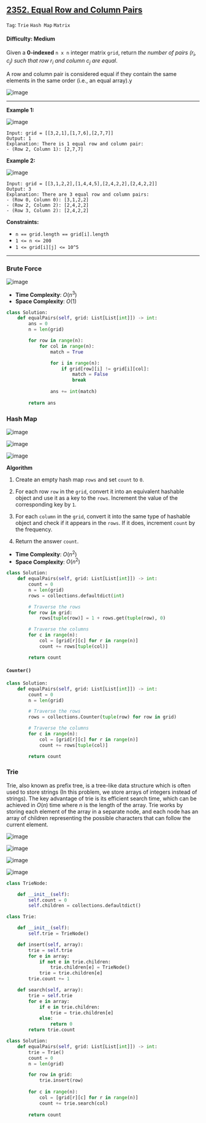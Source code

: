 ## [2352. Equal Row and Column Pairs](https://leetcode.com/problems/equal-row-and-column-pairs)

```Tag```: ```Trie``` ```Hash Map``` ```Matrix```

#### Difficulty: Medium

Given a __0-indexed__ ```n x n``` integer matrix ```grid```, return _the number of pairs (r<sub>i</sub>, c<sub>j</sub>) such that row r<sub>i</sub> and column c<sub>j</sub> are equal_.

A row and column pair is considered equal if they contain the same elements in the same order (i.e., an equal array).y

![image](https://github.com/quananhle/Python/assets/35042430/c41404be-40f1-4c9c-96a6-a085441eaf8f)

---

__Example 1:__

![image](https://assets.leetcode.com/uploads/2022/06/01/ex1.jpg)
```
Input: grid = [[3,2,1],[1,7,6],[2,7,7]]
Output: 1
Explanation: There is 1 equal row and column pair:
- (Row 2, Column 1): [2,7,7]
```

__Example 2:__

![image](https://assets.leetcode.com/uploads/2022/06/01/ex2.jpg)
```
Input: grid = [[3,1,2,2],[1,4,4,5],[2,4,2,2],[2,4,2,2]]
Output: 3
Explanation: There are 3 equal row and column pairs:
- (Row 0, Column 0): [3,1,2,2]
- (Row 2, Column 2): [2,4,2,2]
- (Row 3, Column 2): [2,4,2,2]
```

__Constraints:__

- ```n == grid.length == grid[i].length```
- ```1 <= n <= 200```
- ```1 <= grid[i][j] <= 10^5```

---

### Brute Force

![image](https://leetcode.com/problems/equal-row-and-column-pairs/Figures/2352/b1.png)

- __Time Complexity__: $O(n^3)$
- __Space Complexity__: $O(1)$

```Python
class Solution:
    def equalPairs(self, grid: List[List[int]]) -> int:
        ans = 0
        n = len(grid)

        for row in range(n):
            for col in range(n):
                match = True

                for i in range(n):
                    if grid[row][i] != grid[i][col]:
                        match = False
                        break
                
                ans += int(match)
            
        return ans
```

### Hash Map

![image](https://leetcode.com/problems/equal-row-and-column-pairs/Figures/2352/1.png)

![image](https://leetcode.com/problems/equal-row-and-column-pairs/Figures/2352/2.png)

![image](https://leetcode.com/problems/equal-row-and-column-pairs/Figures/2352/3.png)

__Algorithm__

1. Create an empty hash map ```rows``` and set ```count``` to ```0```.

2. For each row ```row``` in the ```grid```, convert it into an equivalent hashable object and use it as a key to the ```rows```. Increment the value of the corresponding key by ```1```.

3. For each ```column``` in the ```grid```, convert it into the same type of hashable object and check if it appears in the ```rows```. If it does, increment ```count``` by the frequency.

4. Return the answer ```count```.

- __Time Complexity__: $O(n^2)$
- __Space Complexity__: $O(n^2)$

```Python
class Solution:
    def equalPairs(self, grid: List[List[int]]) -> int:
        count = 0
        n = len(grid)
        rows = collections.defaultdict(int)

        # Traverse the rows
        for row in grid:
            rows[tuple(row)] = 1 + rows.get(tuple(row), 0)

        # Traverse the columns
        for c in range(n):
            col = [grid[r][c] for r in range(n)]
            count += rows[tuple(col)]

        return count
```

#### ```Counter()```

```Python
class Solution:
    def equalPairs(self, grid: List[List[int]]) -> int:
        count = 0
        n = len(grid)

        # Traverse the rows
        rows = collections.Counter(tuple(row) for row in grid)

        # Traverse the columns
        for c in range(n):
            col = [grid[r][c] for r in range(n)]
            count += rows[tuple(col)]

        return count
```

### Trie

Trie, also known as prefix tree, is a tree-like data structure which is often used to store strings (In this problem, we store arrays of integers instead of strings). The key advantage of trie is its efficient search time, which can be achieved in $O(n)$ time where $n$ is the length of the array. Trie works by storing each element of the array in a separate node, and each node has an array of children representing the possible characters that can follow the current element.

![image](https://leetcode.com/problems/equal-row-and-column-pairs/Figures/2352/t1.png)

![image](https://leetcode.com/problems/equal-row-and-column-pairs/Figures/2352/t2.png)

![image](https://leetcode.com/problems/equal-row-and-column-pairs/Figures/2352/t3.png)

![image](https://github.com/quananhle/Python/assets/35042430/b7045e6d-cd74-4143-b493-26902ee5b843)

```Python
class TrieNode:

    def __init__(self):
        self.count = 0
        self.children = collections.defaultdict()

class Trie:

    def __init__(self):
        self.trie = TrieNode()

    def insert(self, array):
        trie = self.trie
        for e in array:
            if not e in trie.children:
                trie.children[e] = TrieNode()
            trie = trie.children[e]
        trie.count += 1

    def search(self, array):
        trie = self.trie
        for e in array:
            if e in trie.children:
                trie = trie.children[e]
            else:
                return 0
        return trie.count

class Solution:
    def equalPairs(self, grid: List[List[int]]) -> int:
        trie = Trie()
        count = 0
        n = len(grid)

        for row in grid:
            trie.insert(row)
        
        for c in range(n):
            col = [grid[r][c] for r in range(n)]
            count += trie.search(col)
        
        return count
```
